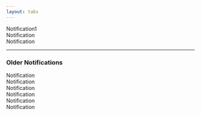 ```yaml
---
layout: tabs
---
```


<div class="container well">
  <a>Notification1</a><br>
  <a>Notification</a><br>
  <a>Notification</a><br>

  <hr>
  <h3>Older Notifications</h3>
  <a>Notification</a><br>
  <a>Notification</a><br>
  <a>Notification</a><br>
  <a>Notification</a><br>
  <a>Notification</a><br>
  <a>Notification</a><br>
</div>

